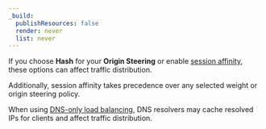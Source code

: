 ```yaml
---
_build:
  publishResources: false
  render: never
  list: never
---
```


If you choose **Hash** for your **Origin Steering** or enable [session affinity](/load-balancing/understand-basics/session-affinity/), these options can affect traffic distribution.

Additionally, session affinity takes precedence over any selected weight or origin steering policy.

When using [DNS-only load balancing](/load-balancing/understand-basics/proxy-modes/#dns-only-load-balancing), DNS resolvers may cache resolved IPs for clients and affect traffic distribution.
